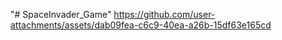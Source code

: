 "# SpaceInvader_Game" 
https://github.com/user-attachments/assets/dab09fea-c6c9-40ea-a26b-15df63e165cd
